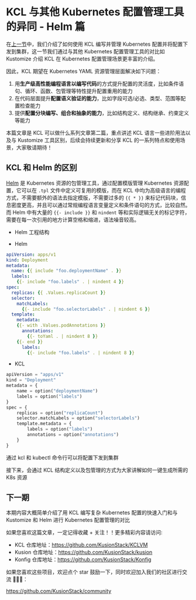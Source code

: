 
# KCL 与其他 Kubernetes 配置管理工具的异同 - Helm 篇

在[上一节](/docs/user_docs/guides/working-with-k8s/generate_k8s_manifests)中，我们介绍了如何使用 KCL 编写并管理 Kubernetes 配置并将配置下发到集群，这一节我们通过与其他 Kubernetes 配置管理工具的对比如 Kustomize 介绍 KCL 在 Kubernetes 配置管理场景更丰富的介绍。

因此，KCL 期望在 Kubernetes YAML 资源管理层面解决如下问题：

1. 用**生产级高性能编程语言以编写代码**的方式提升配置的灵活度，比如条件语句、循环、函数、包管理等特性提升配置重用的能力
2. 在代码层面提升**配置语义验证的能力**，比如字段可选/必选、类型、范围等配置检查能力
3. 提供**配置分块编写、组合和抽象的能力**，比如结构定义、结构继承、约束定义等能力

本篇文章是 KCL 可以做什么系列文章第二篇，重点讲述 KCL 语言一些进阶用法以及与 Kustomize 工具区别，后续会持续更新和分享 KCL 的一系列特点和使用场景，大家敬请期待！

## KCL 和 Helm 的区别

[Helm](https://helm.sh/) 是 Kubernetes 资源的包管理工具，通过配置模版管理 Kubernetes 资源配置，它可以在 `.tpl` 文件中定义可复用的模版，而在 KCL 中均为高级语言的编程方式，不需要额外的语法去指定模版，不需要过多的 `{{ * }}` 来标记代码块，信息密度更高，并且可以通过常规编程语言变量定义和条件语句的方式，比较自然。而 Helm 中有大量的 `{{- include }}` 和 `nindent` 等和实际逻辑无关的标记字符，需要在每一次引用的地方计算空格和缩进，语法噪音较高。

+ Helm 工程结构

+ Helm

```yaml
apiVersion: apps/v1
kind: Deployment
metadata:
  name: {{ include "foo.deploymentName" . }}
  labels:
    {{- include "foo.labels" . | nindent 4 }}
spec:
  replicas: {{ .Values.replicaCount }}
  selector:
    matchLabels:
      {{- include "foo.selectorLabels" . | nindent 6 }}
  template:
    metadata:
    {{- with .Values.podAnnotations }}
      annotations:
        {{- toYaml . | nindent 8 }}
    {{- end }}
      labels:
        {{- include "foo.labels" . | nindent 8 }}
```

+ KCL

```python
apiVersion = "apps/v1"
kind = "Deployment"
metadata = {
    name = option("deploymentName")
    labels = option("labels")
}
spec = {
    replicas = option("replicaCount")
    selector.matchLabels = option("selectorLabels")
    template.metadata = {
        labels = option("labels")
        annotations = option("annotations")
    }
}
```

通过 kcl 和 kubectl 命令行可以将配置下发到集群

接下来，会通过 KCL 结构定义以及包管理的方式为大家讲解如何一键生成所需的 K8s 资源

## 下一期

本期内容大概简单介绍了用 KCL 编写复杂 Kubernetes 配置的快速入门和与 Kustomize 和 Helm 进行 Kubernetes 配置管理的对比

如果您喜欢这篇文章，一定记得收藏 + 关注！！更多精彩内容请访问: 

+ KCL 仓库地址：https://github.com/KusionStack/KCLVM
+ Kusion 仓库地址：https://github.com/KusionStack/kusion
+ Konfig 仓库地址：https://github.com/KusionStack/Konfig

如果您喜欢这些项目，欢迎点个 star 鼓励一下，同时欢迎加入我们的社区进行交流 👏👏👏：

https://github.com/KusionStack/community
